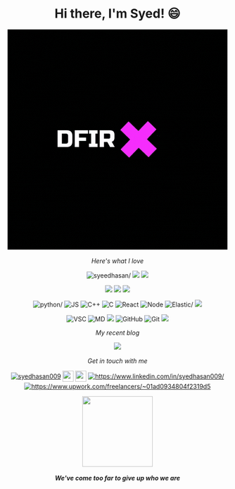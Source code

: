 <div align="center">
  <h1 align="center">Hi there, I'm Syed! 😄</h1>
  <!-- Credits for the picture: https://github.com/abhisheknaiidu/abhisheknaiidu/blob/master/code.gif?raw=true -->
  <p align="center"><img alt=" DFIR" src="https://github.com/syeedhasan/syeedhasan/blob/master/DFIR.gif?raw=true" /></p>
</div>
<p align="center"><i>Here's what I love</i></p>
<p align="center"> 
  <img src="https://komarev.com/ghpvc/?username=SyeedHasan&style=flat&color=06313f&label=Viewers" alt=syeedhasan/>
  <img src="https://img.shields.io/badge/Role-Security%20Engineer-06313f" />
  <img src="https://img.shields.io/badge/CTFs-3-06313f" />
</p>

<p align="center">
  <img src="https://img.shields.io/badge/Memory-Volatility-06313f" />
  <img src="https://img.shields.io/badge/Host-Autopsy_and_FTK-06313f" />
  <img src="https://img.shields.io/badge/Network-Wireshark_and_TCP_Flow-06313f" />
</p>

<p align="center">
  <img src="https://img.shields.io/badge/-Python-333333?style=flat&logo=python" alt=python/>
  <img src="https://img.shields.io/badge/-JavaScript-333333?style=flat&logo=javascript" alt=JS />
  <img src="https://img.shields.io/badge/-C++-333333?style=flat&logo=C%2B%2B&logoColor=00599C" alt=C++ />
  <img src="https://img.shields.io/badge/-C-333333?style=flat&logo=C&logoColor=A8B9CC" alt=C />
  <img src="https://img.shields.io/badge/-React-333333?style=flat&logo=react" alt=React />
  <img src="https://img.shields.io/badge/-Node.js-333333?style=flat&logo=node.js" alt=Node />
  <img src="https://img.shields.io/badge/-Elastic-333333?style=flat&logo=elastic" alt=Elastic/>
  <img src="https://img.shields.io/badge/-Kibana-333333?style=flat&logo=kibana" />
  
</p>
<p align="center">
  <img src="https://img.shields.io/badge/-Visual%20Studio%20Code-333333?style=flat&logo=visual-studio-code&logoColor=007ACC" alt=VSC />
  <img src="https://img.shields.io/badge/-Markdown-333333?style=flat&logo=markdown" alt=MD />
  <img src="https://img.shields.io/badge/-Ubuntu-333333?style=flat&logo=ubuntu" />
  <img src="https://img.shields.io/badge/-GitHub-333333?style=flat&logo=github" alt=GitHub />
  <img src="https://img.shields.io/badge/-Git-333333?style=flat&logo=git" alt=Git />
  <img src="https://img.shields.io/badge/-PowerShell-333333?style=flat&logo=powershell" />
</p>

<p align="center">
<a href="https://github.com/SyeedHasan">
  <!-- <img height="180em" src="https://github-readme-stats-eight-theta.vercel.app/api?username=SyeedHasan&show_icons=true&theme=react&include_all_commits=true&count_private=true"/> -->
</a>
</p>

<p align="center"><i>My recent blog</i></p>
<p align="center"><a href="https://syedhasan010.medium.com"><img src="https://github-readme-medium.vercel.app/?username=syedhasan010" /></a></p>

<p align="center"><i>Get in touch with me</i></p>
<p align="center"> 
<a href="https://twitter.com/syedhasan009" target="blank"><img align="center" src=https://cdn.jsdelivr.net/npm/simple-icons@3.0.1/icons/twitter.svg alt="syedhasan009" height="25" width="25" /></a>
<a href="https://syedhasan010.medium.com" target="blank"><img align="center" src=https://cdn.jsdelivr.net/npm/simple-icons@3.0.1/icons/medium.svg height="25" width="25" /></a>
<a href="https://sensei-infosec.netlify.com" target="blank"><img align="center" src=https://cdn.jsdelivr.net/npm/simple-icons@3.0.1/icons/netlify.svg height="25" width="25" /></a>
<a href="https://www.linkedin.com/in/syedhasan009/" target="blank"><img align="center" src=https://cdn.jsdelivr.net/npm/simple-icons@3.0.1/icons/linkedin.svg alt="https://www.linkedin.com/in/syedhasan009/" height="25" width="25" /></a>    
<a href="https://www.upwork.com/freelancers/~01ad0934804f2319d5" target="blank"><img align="center" src=https://cdn.jsdelivr.net/npm/simple-icons@3.0.1/icons/upwork.svg alt="https://www.upwork.com/freelancers/~01ad0934804f2319d5" height="25" width="25" /></a>    
</p>




<p align="center"><img src="https://octodex.github.com/images/daftpunktocat-guy.gif" height="160px" width="160px"></p>
<p align="center"><b><i>We've come too far to give up who we are</i></b></p>
